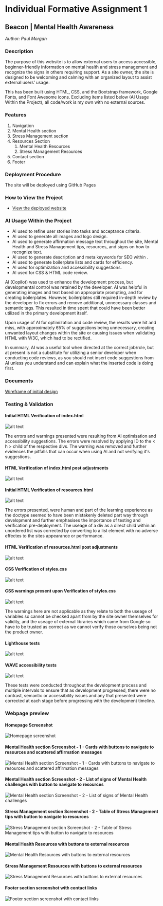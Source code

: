 # Individual Formative Assignment 1

## Beacon | Mental Health Awareness

_Author: Paul Morgan_

### Description

The purpose of this website is to allow external users to access accessible, beginner-friendly information on mental health and stress management and recognize the signs in others requiring support. As a site owner, the site is designed to be welcoming and calming with an organized layout to assist external users' usage.

This has been built using HTML, CSS, and the Bootstrap framework, Google Fonts, and Font Awesome icons. Excluding items listed below (AI Usage Within the Project), all code/work is my own with no external sources.

### Features

1. Navigation
2. Mental Health section
3. Stress Management section
4. Resources Section
    1. Mental Health Resources
    2. Stress Management Resources
5. Contact section
6. Footer

### Deployment Procedure

The site will be deployed using GitHub Pages

### How to View the Project

-   [View the deployed website](https://kernowpablouk.github.io/individual-formative-assignment-1/)

### AI Usage Within the Project

-   AI used to refine user stories into tasks and acceptance criteria.
-   AI used to generate all images and logo design.
-   AI used to generate affirmation message text throughout the site, Mental Health and Stress Management tips, resources, and signs on how to recognize text.
-   AI used to generate description and meta keywords for SEO within <head>.
-   AI used to generate boilerplate lists and cards for efficiency.
-   AI used for optimization and accessibility suggestions.
-   AI used for CSS & HTML code review.

AI (Copilot) was used to enhance the development process, but developmental control was retained by the developer. AI was helpful in generating images and text based on appropriate prompting, and for creating boilerplates. However, boilerplates still required in-depth review by the developer to fix errors and remove additional, unnecessary classes and semantic tags. This resulted in time spent that could have been better utilized in the primary development itself.

Upon usage of AI for optimization and code review, the results were hit and miss, with approximately 65% of suggestions being unnecessary, creating unwanted layout changes within the site or causing issues when validating HTML with W3C, which had to be rectified.

In summary, AI was a useful tool when directed at the correct job/role, but at present is not a substitute for utilizing a senior developer when conducting code reviews, as you should not insert code suggestions from AI unless you understand and can explain what the inserted code is doing first.

### Documents

[Wireframe of initial design](<./assets/readme-documentation/Balsamiq - Beacon Mental Health Awareness.pdf>)

### Testing & Validation

#### Initial HTML Verification of index.html

![alt text](<assets/readme-documentation/Screenshot 2025-05-20 150551.png>)

The errors and warnings presented were resulting from AI optimisation and accessibility suggestions. The errors were resolved by applying ID to the < h > child of the respective divs. The warning was removed and further evidences the pitfalls that can occur when using AI and not verifying it's suggestions.

#### HTML Verification of index.html post adjustments

![alt text](<assets/readme-documentation/Screenshot 2025-05-20 150712.png>)

#### Initial HTML Verification of resources.html

![alt text](<assets/readme-documentation/Screenshot 2025-05-20 150734.png>)

The errors presented, were human and part of the learning experience as the doctype seemed to have been mistakenly deleted part way through development and further emphasises the importance of testing and verification pre-deployment. The useage of a div as a direct child within an unordered list was corrected by converting to a list element with no adverse effectes to the sites appearance or performance.

#### HTML Verification of resources.html post adjustments

![alt text](<assets/readme-documentation/Screenshot 2025-05-20 150954.png>)

#### CSS Verification of styles.css

![alt text](<assets/readme-documentation/Screenshot 2025-05-20 151030.png>)

#### CSS warnings present upon Verification of styles.css

![alt text](<assets/readme-documentation/Screenshot 2025-05-20 151043.png>)

The warnings here are not applicable as they relate to both the useage of variables so cannot be checked apart from by the site owner themselves for validity, and the useage of external libraries which came from Google so have to be trusted as correct as we cannot verify those ourselves being not the product owner.

#### Lighthouse tests

![alt text](<assets/readme-documentation/Screenshot 2025-05-20 155145.png>)

#### WAVE accessibility tests

![alt text](<assets/readme-documentation/Screenshot 2025-05-22 093636.png>)

These tests were conducted throughout the development process and multiple intervals to ensure that as development progressed, there were no contrast, semantic or accessibility issues and any that presented were corrected at each stage before progressing with the development timeline.

### Webpage preview

#### Homepage Screenshot

![Homepage screenshot](<./assets/readme-documentation/Screenshot 2025-05-21 102830.png>)

#### Mental Health section Screenshot - 1 - Cards with buttons to navigate to resources and scattered affirmation messages

![Mental Health section Screenshot - 1 - Cards with buttons to navigate to resources and scattered affirmation messages](<./assets/readme-documentation/Screenshot 2025-05-21 102852.png>)

#### Mental Health section Screenshot - 2 - List of signs of Mental Health challenges with button to navigate to resources

![Mental Health section Screenshot - 2 - List of signs of Mental Health challenges](<./assets/readme-documentation/Screenshot 2025-05-21 102900.png>)

#### Stress Management section Screenshot - 2 - Table of Stress Management tips with button to navigate to resources

![Stress Management section Screenshot - 2 - Table of Stress Management tips with button to navigate to resources](<./assets/readme-documentation/Screenshot 2025-05-21 102907.png>)

#### Mental Health Resources with buttons to external resources

![Mental Health Resources with buttons to external resources](<./assets/readme-documentation/Screenshot 2025-05-21 102944.png>)

#### Stress Management Resources with buttons to external resources

![Stress Management Resources with buttons to external resources](<./assets/readme-documentation/Screenshot 2025-05-21 103003.png>)

#### Footer section screenshot with contact links

![Footer section screenshot with contact links](<./assets/readme-documentation/Screenshot 2025-05-21 102912.png>)
